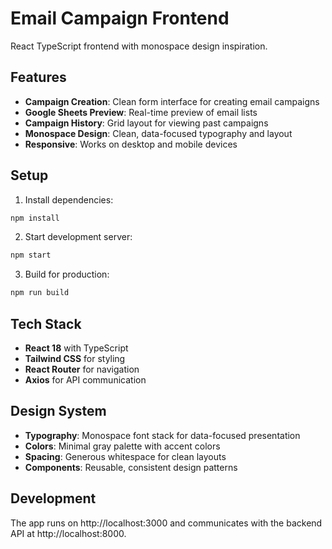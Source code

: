 # Email Campaign Frontend

React TypeScript frontend with monospace design inspiration.

## Features

- **Campaign Creation**: Clean form interface for creating email campaigns
- **Google Sheets Preview**: Real-time preview of email lists
- **Campaign History**: Grid layout for viewing past campaigns
- **Monospace Design**: Clean, data-focused typography and layout
- **Responsive**: Works on desktop and mobile devices

## Setup

1. Install dependencies:
```bash
npm install
```

2. Start development server:
```bash
npm start
```

3. Build for production:
```bash
npm run build
```

## Tech Stack

- **React 18** with TypeScript
- **Tailwind CSS** for styling
- **React Router** for navigation
- **Axios** for API communication

## Design System

- **Typography**: Monospace font stack for data-focused presentation
- **Colors**: Minimal gray palette with accent colors
- **Spacing**: Generous whitespace for clean layouts
- **Components**: Reusable, consistent design patterns

## Development

The app runs on http://localhost:3000 and communicates with the backend API at http://localhost:8000.